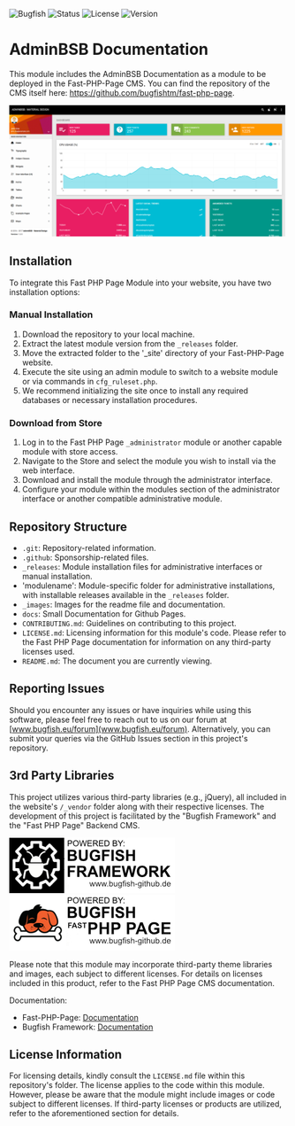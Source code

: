 ![Bugfish](https://img.shields.io/badge/Bugfish-FP2_Module-orange)
![Status](https://img.shields.io/badge/Status-Finished-green)
![License](https://img.shields.io/badge/License-GPLv3-black)
![Version](https://img.shields.io/badge/Version-1.100-white)

# AdminBSB Documentation

This module includes the AdminBSB Documentation as a module to be deployed in the Fast-PHP-Page CMS. You can find the repository of the CMS itself here: https://github.com/bugfishtm/fast-php-page.

<img src="./_images/preview.png" style="max-width: 500px;">

## Installation

To integrate this Fast PHP Page Module into your website, you have two installation options:

### Manual Installation
1. Download the repository to your local machine.
2. Extract the latest module version from the `_releases` folder.
3. Move the extracted folder to the '_site' directory of your Fast-PHP-Page website.
4. Execute the site using an admin module to switch to a website module or via commands in `cfg_ruleset.php`.
5. We recommend initializing the site once to install any required databases or necessary installation procedures.

### Download from Store
1. Log in to the Fast PHP Page `_administrator` module or another capable module with store access.
2. Navigate to the Store and select the module you wish to install via the web interface.
3. Download and install the module through the administrator interface.
4. Configure your module within the modules section of the administrator interface or another compatible administrative module.

## Repository Structure
- `.git`: Repository-related information.
- `.github`: Sponsorship-related files.
- `_releases`: Module installation files for administrative interfaces or manual installation.
- 'modulename': Module-specific folder for administrative installations, with installable releases available in the `_releases` folder.
- `_images`: Images for the readme file and documentation.
- `docs`: Small Documentation for Github Pages.
- `CONTRIBUTING.md`: Guidelines on contributing to this project.
- `LICENSE.md`: Licensing information for this module's code. Please refer to the Fast PHP Page documentation for information on any third-party licenses used.
- `README.md`: The document you are currently viewing.

## Reporting Issues
Should you encounter any issues or have inquiries while using this software, please feel free to reach out to us on our forum at [www.bugfish.eu/forum](www.bugfish.eu/forum). Alternatively, you can submit your queries via the GitHub Issues section in this project's repository.

## 3rd Party Libraries
This project utilizes various third-party libraries (e.g., jQuery), all included in the website's `/_vendor` folder along with their respective licenses. The development of this project is facilitated by the "Bugfish Framework" and the "Fast PHP Page" Backend CMS.

![Bugfish Framework](./_images/bugfish-framework-banner.jpg) 
![Bugfish FP² Banner](./_images/bugfish-fp2-banner.jpg)

Please note that this module may incorporate third-party theme libraries and images, each subject to different licenses. For details on licenses included in this product, refer to the Fast PHP Page CMS documentation.

Documentation:
- Fast-PHP-Page: [Documentation](https://www.bugfish-github.de/fast-php-page)
- Bugfish Framework: [Documentation](https://www.bugfish-github.de/bugfish-framework)

## License Information
For licensing details, kindly consult the `LICENSE.md` file within this repository's folder. The license applies to the code within this module. However, please be aware that the module might include images or code subject to different licenses. If third-party licenses or products are utilized, refer to the aforementioned section for details.